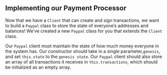 ## Implementing our Payment Processor

Now that we have a `Client` that can create and sign transactions, we want to build a `Paypal` class to store the state of everyone’s addresses and balances! We’ve created a new `Paypal` class for you that extends the `Client` class.

Our `Paypal` client must maintain the state of how much money everyone in the system has.
Our constructor should take in a single parameter,`genesis`, and set `this.state` to the `genesis state`. Our `Paypal` client should also store an array of all transactions it receives in `this.transactions`, which should be initialized as an empty array.



